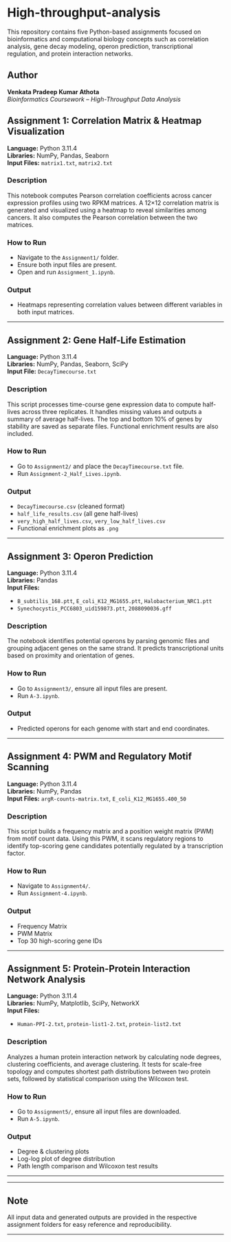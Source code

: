 # High-throughput-analysis

This repository contains five Python-based assignments focused on bioinformatics and computational biology concepts such as correlation analysis, gene decay modeling, operon prediction, transcriptional regulation, and protein interaction networks.

## Author

**Venkata Pradeep Kumar Athota**  
*Bioinformatics Coursework – High-Throughput Data Analysis*

## Assignment 1: Correlation Matrix & Heatmap Visualization

**Language:** Python 3.11.4  
**Libraries:** NumPy, Pandas, Seaborn  
**Input Files:** `matrix1.txt`, `matrix2.txt`

### Description
This notebook computes Pearson correlation coefficients across cancer expression profiles using two RPKM matrices. A 12×12 correlation matrix is generated and visualized using a heatmap to reveal similarities among cancers. It also computes the Pearson correlation between the two matrices.

### How to Run
- Navigate to the `Assignment1/` folder.
- Ensure both input files are present.
- Open and run `Assignment_1.ipynb`.

### Output
- Heatmaps representing correlation values between different variables in both input matrices.

---

## Assignment 2: Gene Half-Life Estimation

**Language:** Python 3.11.4  
**Libraries:** NumPy, Pandas, Seaborn, SciPy  
**Input File:** `DecayTimecourse.txt`

### Description
This script processes time-course gene expression data to compute half-lives across three replicates. It handles missing values and outputs a summary of average half-lives. The top and bottom 10% of genes by stability are saved as separate files. Functional enrichment results are also included.

### How to Run
- Go to `Assignment2/` and place the `DecayTimecourse.txt` file.
- Run `Assignment-2_Half_Lives.ipynb`.

### Output
- `DecayTimecourse.csv` (cleaned format)
- `half_life_results.csv` (all gene half-lives)
- `very_high_half_lives.csv`, `very_low_half_lives.csv`
- Functional enrichment plots as `.png`

---

## Assignment 3: Operon Prediction

**Language:** Python 3.11.4  
**Libraries:** Pandas  
**Input Files:**  
- `B_subtilis_168.ptt`, `E_coli_K12_MG1655.ptt`, `Halobacterium_NRC1.ptt`  
- `Synechocystis_PCC6803_uid159873.ptt`, `2088090036.gff`

### Description
The notebook identifies potential operons by parsing genomic files and grouping adjacent genes on the same strand. It predicts transcriptional units based on proximity and orientation of genes.

### How to Run
- Go to `Assignment3/`, ensure all input files are present.
- Run `A-3.ipynb`.

### Output
- Predicted operons for each genome with start and end coordinates.

---

## Assignment 4: PWM and Regulatory Motif Scanning

**Language:** Python 3.11.4  
**Libraries:** NumPy, Pandas  
**Input Files:** `argR-counts-matrix.txt`, `E_coli_K12_MG1655.400_50`

### Description
This script builds a frequency matrix and a position weight matrix (PWM) from motif count data. Using this PWM, it scans regulatory regions to identify top-scoring gene candidates potentially regulated by a transcription factor.

### How to Run
- Navigate to `Assignment4/`.
- Run `Assignment-4.ipynb`.

### Output
- Frequency Matrix
- PWM Matrix
- Top 30 high-scoring gene IDs

---

## Assignment 5: Protein-Protein Interaction Network Analysis

**Language:** Python 3.11.4  
**Libraries:** NumPy, Matplotlib, SciPy, NetworkX  
**Input Files:**  
- `Human-PPI-2.txt`, `protein-list1-2.txt`, `protein-list2.txt`

### Description
Analyzes a human protein interaction network by calculating node degrees, clustering coefficients, and average clustering. It tests for scale-free topology and computes shortest path distributions between two protein sets, followed by statistical comparison using the Wilcoxon test.

### How to Run
- Go to `Assignment5/`, ensure all input files are downloaded.
- Run `A-5.ipynb`.

### Output
- Degree & clustering plots
- Log-log plot of degree distribution
- Path length comparison and Wilcoxon test results

---

---

## Note

All input data and generated outputs are provided in the respective assignment folders for easy reference and reproducibility.

---

